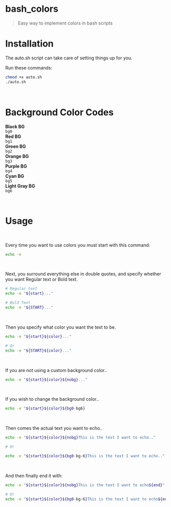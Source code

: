 # bash_colors
> Easy way to implement colors in bash scripts

# Installation
The auto.sh script can take care of setting things up for you.

Run these commands:
````bash
chmod +x auto.sh
./auto.sh
````

<br>

# Background Color Codes

**Black BG**<br>
`bg0`<br>
**Red BG**<br>
`bg1`<br>
**Green BG**<br>
`bg2`<br>
**Orange BG**<br>
`bg3`<br>
**Purple BG**<br>
`bg4`<br>
**Cyan BG**<br>
`bg5`<br>
**Light Gray BG**<br>
`bg6`<br>

<br>

# Usage

<br>

Every time you want to use colors you must start with this command:
````bash
echo -e
````

<br>

Next, you surround everything else in double quotes, and specify whether you want Regular text or Bold text.
````bash
# Regular text
echo -e "${start}..."

# Bold Text
echo -e "${START}..."
````

<br>

Then you specify what color you want the text to be.
````bash
echo -e "${start}${color}..."

# Or 
echo -e "${START}${color}..."
````

<br>

If you are not using a custom background color..
````bash
echo -e "${start}${color}${nobg}..."
````

<br>

If you wish to change the background color..
````bash
echo -e "${start}${color}${bg0-bg6}
````

<br>

Then comes the actual text you want to echo..
````bash
echo -e "${start}${color}${nobg}This is the text I want to echo.."

# Or

echo -e "${start}${color}${bg0-bg-6}This is the text I want to echo.."
````

<br>

And then finally end it with:
````bash
echo -e "${start}${color}${nobg}This is the text I want to echo${end}"

# Or
echo -e "${start}${color}${bg0-bg-6}This is the text I want to echo${end}"
````
